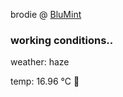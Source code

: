 brodie @ [BluMint](https://www.linkedin.com/company/blumint-io/)

<!--weather_start-->
### working conditions..

weather: haze 

temp: 16.96 °C 👕

<!--weather_end-->
